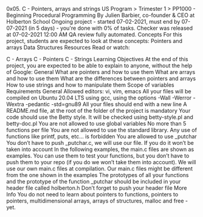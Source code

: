 0x05. C - Pointers, arrays and strings
 US Program > Trimester 1 > PP1000 - Beginning Procedural Programming
 By Julien Barbier, co-founder & CEO at Holberton School
 Ongoing project - started 07-02-2021, must end by 07-07-2021 (in 5 days) - you're done with 0% of tasks.
 Checker was released at 07-02-2021 12:00 AM
 QA review fully automated.
Concepts
For this project, students are expected to look at these concepts:
Pointers and arrays
Data Structures
Resources
Read or watch:

C - Arrays
C - Pointers
C - Strings
Learning Objectives
At the end of this project, you are expected to be able to explain to anyone, without the help of Google:
General
What are pointers and how to use them
What are arrays and how to use them
What are the differences between pointers and arrays
How to use strings and how to manipulate them
Scope of variables
Requirements
General
Allowed editors: vi, vim, emacs
All your files will be compiled on Ubuntu 20.04 LTS using gcc, using the options -Wall -Werror -Wextra -pedantic -std=gnu89
All your files should end with a new line
A README.md file, at the root of the folder of the project is mandatory
Your code should use the Betty style. It will be checked using betty-style.pl and betty-doc.pl
You are not allowed to use global variables
No more than 5 functions per file
You are not allowed to use the standard library. Any use of functions like printf, puts, etc… is forbidden
You are allowed to use _putchar
You don’t have to push _putchar.c, we will use our file. If you do it won’t be taken into account
In the following examples, the main.c files are shown as examples. You can use them to test your functions, but you don’t have to push them to your repo (if you do we won’t take them into account). We will use our own main.c files at compilation. Our main.c files might be different from the one shown in the examples
The prototypes of all your functions and the prototype of the function _putchar should be included in your header file called holberton.h
Don’t forget to push your header file
More Info
You do not need to learn about pointers to functions, pointers to pointers, multidimensional arrays, arrays of structures, malloc and free - yet.

